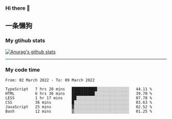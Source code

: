 ### Hi there 👋

## 一条懒狗
<!--
**kiss-me-quickly/kiss-me-quickly** is a ✨ _special_ ✨ repository because its `README.md` (this file) appears on your GitHub profile.

Here are some ideas to get you started:

- 🔭 I’m currently working on ...
- 🌱 I’m currently learning ...
- 👯 I’m looking to collaborate on ...
- 🤔 I’m looking for help with ...
- 💬 Ask me about ...
- 📫 How to reach me: ...
- 😄 Pronouns: ...
- ⚡ Fun fact: ...
-->


### My gtihub stats

[![Anurag's github stats](https://github-readme-stats.vercel.app/api?username=kiss-me-quickly)](https://github.com/anuraghazra/github-readme-stats)

***

### My code time

<!--START_SECTION:waka-->

```text
From: 02 March 2022 - To: 09 March 2022

TypeScript   7 hrs 20 mins   ███████████░░░░░░░░░░░░░░   44.11 %
HTML         6 hrs 36 mins   ██████████░░░░░░░░░░░░░░░   39.70 %
LESS         1 hr 17 mins    ██░░░░░░░░░░░░░░░░░░░░░░░   07.78 %
CSS          36 mins         █░░░░░░░░░░░░░░░░░░░░░░░░   03.63 %
JavaScript   25 mins         ▓░░░░░░░░░░░░░░░░░░░░░░░░   02.52 %
Bash         12 mins         ▒░░░░░░░░░░░░░░░░░░░░░░░░   01.25 %
```

<!--END_SECTION:waka-->
